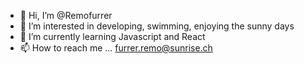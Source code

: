 - 👋 Hi, I’m @Remofurrer
- 👀 I’m interested in developing, swimming, enjoying the sunny days
- 🌱 I’m currently learning Javascript and React
- 📫 How to reach me ... furrer.remo@sunrise.ch

<!---
Remofurrer/Remofurrer is a ✨ special ✨ repository because its `README.md` (this file) appears on your GitHub profile.
You can click the Preview link to take a look at your changes.
--->

